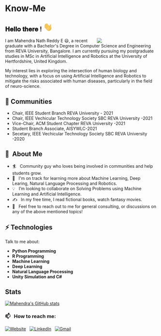 # Know-Me
<h2> 𝐇𝐞𝐥𝐥𝐨 𝐭𝐡𝐞𝐫𝐞  ! <img src="https://raw.githubusercontent.com/ABSphreak/ABSphreak/master/gifs/Hi.gif" width="30px"></h2>

<img align='right' src='https://user-images.githubusercontent.com/5713670/87202985-820dcb80-c2b6-11ea-9f56-7ec461c497c3.gif' width='200"'>

I am Mahendra Nath Reddy E 😃, a recent graduate with a Bachelor's Degree in Computer Science and Engineering from REVA University, Bangalore. I am currently pursuing my postgraduate studies in MSc in Artificial Intelligence and Robotics at the University of Hertfordshire, United Kingdom. 

My interest lies in exploring the intersection of human biology and technology, with a focus on using Artificial Intelligence and Robotics to mitigate the risks associated with human diseases, particularly in the field of neuro-science.


## 👯 Communities

* Chair, IEEE Student Branch REVA University - 2021
* Chair, IEEE Vechicular Technology Society SBC REVA University -2021
* Vice-Chair, ACM Student Chapter REVA University -2021
* Student Branch Associate, AISYWLC-2021
* Secetary, IEEE Vechicular Technology Society SBC REVA University -2020



## 🧐 &nbsp;About Me

- 🏄‍ &nbsp; Community guy who loves being involved in communities and help students grow.
- 🌱 &nbsp; I'm on track for learning more about Machine Learning, Deep Learing, Natural Language Processing and Robotics.
- 💡 &nbsp; I’m looking to collaborate on Solving Problems using Machine Learning and Artificial Intelligence.
- ✍️ &nbsp; In my free time, I read fictional books, watch fantasy movies.
- 💬 &nbsp; Feel free to reach out to me for general consulting, or discussions on any of the above mentioned topics!

## ⚡ Technologies

Talk to me about:
- **Python Programming**
- **R Programming**
- **Machine Learning**
- **Deep Learning**
- **Natural Language Processing**
- **Unity Simulation and C#**


<!--

## Hello World!! 🤔
- 💬 Ask me about anything an everything.
- 📫 Read my blogs: [Harsh Blog](https://medium.com/).
- 🎯 Portfolio site: [Portfolio](l).
-->


## Stats
[![Mahendra's GitHub stats](https://github-readme-stats.vercel.app/api?username=ml-mahendra)](https://github.com/anuraghazra/github-readme-stats)




### 📫 &nbsp; How to reach me:

<a href="https://mahendranath.in/"><img alt="Website" src="https://www.flaticon.com/free-icon/world-wide-web_1006771?term=web&page=1&position=1&origin=tag&related_id=1006771"/></a> &nbsp;
<a href="https://www.linkedin.com/in/mahendranath-reddy-e/"><img alt="LinkedIn" src="https://img.shields.io/badge/linkedin%20-%230077B5.svg?&style=flat&logo=linkedin&logoColor=white"/></a> &nbsp;
<a href="mailto:ml.mahendranath@gmail.com"><img alt="Gmail" src="https://img.shields.io/badge/Gmail-D14836?style=flat&logo=gmail&logoColor=white" /></a> &nbsp;


